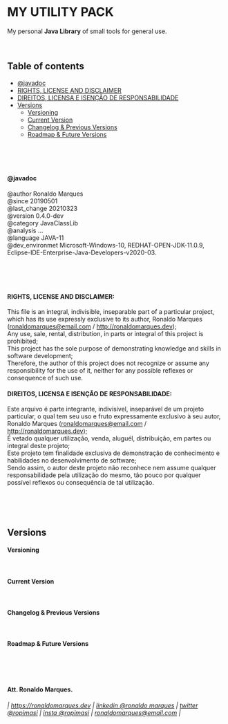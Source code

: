 # MY UTILITY PACK
My personal **Java Library** of small tools for general use.  
  
  &nbsp;  
  
## Table of contents
* [@javadoc](#javadoc)
* [RIGHTS, LICENSE AND DISCLAIMER](#rights)
* [DIREITOS, LICENSA E ISENÇÃO DE RESPONSABILIDADE](#direitos)
* [Versions](#versions)
  - [Versioning](#versioning)
  - [Current Version](#current)
  - [Changelog & Previous Versions](#changelog)
  - [Roadmap & Future Versions](#roadmap)
  
&nbsp;  
&nbsp;  
&nbsp;  
<a name="javadoc"></a>
  
#### @javadoc
@author         Ronaldo Marques  
@since          20190501  
@last_change    20210323  
@version        0.4.0-dev  
@category       JavaClassLib  
@analysis       ...  
@language       JAVA-11  
@dev_environmet Microsoft-Windows-10, REDHAT-OPEN-JDK-11.0.9, Eclipse-IDE-Enterprise-Java-Developers-v2020-03.  
  
&nbsp;  
&nbsp;  
&nbsp;  
<a name="rights"></a>
  
#### RIGHTS, LICENSE AND DISCLAIMER:  
This file is an integral, indivisible, inseparable part of a particular project, which has its use expressly exclusive to its author, Ronaldo Marques (ronaldomarques@email.com / http://ronaldomarques.dev);  
Any use, sale, rental, distribution, in parts or integral of this project is prohibited;  
This project has the sole purpose of demonstrating knowledge and skills in software development;  
Therefore, the author of this project does not recognize or assume any responsibility for the use of it, neither for any possible reflexes or consequence of such use.  
<a name="direitos"></a>
  
#### DIREITOS, LICENSA E ISENÇÃO DE RESPONSABILIDADE:  
Este arquivo é parte integrante, indivisível, inseparável de um projeto particular, o qual tem seu uso e fruto expressamente exclusivo à seu autor, Ronaldo Marques (ronaldomarques@email.com / http://ronaldomarques.dev);  
É vetado qualquer utilização, venda, aluguél, distribuição, em partes ou integral deste projeto;  
Este projeto tem finalidade exclusiva de demonstração de conhecimento e habilidades no desenvolvimento de software;  
Sendo assim, o autor deste projeto não reconhece nem assume qualquer responsabilidade pela utilização do mesmo, tão pouco por qualquer possível reflexos ou consequência de tal utilização.  
  
&nbsp;  
&nbsp;  
&nbsp;  
<a name="versions"></a>
  
## Versions  
<a name="versioning"></a>

#### Versioning  
  
 &nbsp;  
<a name="current"></a>
  
#### Current Version  
  
 &nbsp;  
<a name="changelog"></a>
  
#### Changelog & Previous Versions  
  
 &nbsp;  
<a name="roadmap"></a>
  
#### Roadmap & Future Versions  
  
&nbsp;  
&nbsp;  
&nbsp;  
  
#### Att. Ronaldo Marques.
###### | https://ronaldomarques.dev | [linkedin @ronaldo marques](https://linkedin.com/in/ropimasi/) | [twitter @ropimasi](https://twitter.com/ropimasi/) | [insta @ropimasi](https://instagram.com/ropimasi/) | ronaldomarques@email.com |  
  
&nbsp;  
&nbsp;  
&nbsp;  
  
  